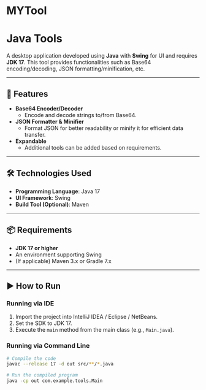 # MYTool

# Java Tools

A desktop application developed using **Java** with **Swing** for UI and requires **JDK 17**. This tool provides functionalities such as Base64 encoding/decoding, JSON formatting/minification, etc.

---

## 🧰 Features

- **Base64 Encoder/Decoder**
  - Encode and decode strings to/from Base64.
- **JSON Formatter & Minifier**
  - Format JSON for better readability or minify it for efficient data transfer.
- **Expandable**
  - Additional tools can be added based on requirements.

---

## 🛠️ Technologies Used

- **Programming Language**: Java 17
- **UI Framework**: Swing
- **Build Tool (Optional)**: Maven

---

## 📦 Requirements

- **JDK 17 or higher**
- An environment supporting Swing
- (If applicable) Maven 3.x or Gradle 7.x

---

## ▶️ How to Run

### Running via IDE

1. Import the project into IntelliJ IDEA / Eclipse / NetBeans.
2. Set the SDK to JDK 17.
3. Execute the `main` method from the main class (e.g., `Main.java`).

### Running via Command Line

```bash
# Compile the code
javac --release 17 -d out src/**/*.java

# Run the compiled program
java -cp out com.example.tools.Main